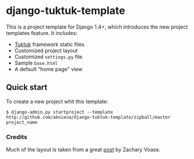# django-tuktuk-template

This is a project template for Django 1.4+, which introduces the new project templates feature. It includes:

* [Tuktuk](http://tuktuk.tapquo.com) framework static files
* Customized project layout
* Customized `settings.py` file
* Sample `base.html`
* A default "home page" view


## Quick start

To create a new project whit this template:

    $ django-admin.py startproject --template http://github.com/abnieva/django-tuktuk-template/zipball/master project_name


### Credits

Much of the layout is taken from a great [post](http://blog.zacharyvoase.com/2010/02/03/django-project-conventions/) by Zachary Voase.
